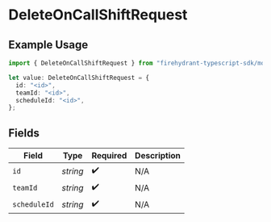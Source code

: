 # DeleteOnCallShiftRequest

## Example Usage

```typescript
import { DeleteOnCallShiftRequest } from "firehydrant-typescript-sdk/models/operations";

let value: DeleteOnCallShiftRequest = {
  id: "<id>",
  teamId: "<id>",
  scheduleId: "<id>",
};
```

## Fields

| Field              | Type               | Required           | Description        |
| ------------------ | ------------------ | ------------------ | ------------------ |
| `id`               | *string*           | :heavy_check_mark: | N/A                |
| `teamId`           | *string*           | :heavy_check_mark: | N/A                |
| `scheduleId`       | *string*           | :heavy_check_mark: | N/A                |